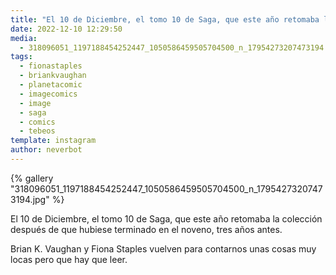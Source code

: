 ```yaml
---
title: "El 10 de Diciembre, el tomo 10 de Saga, que este año retomaba la colección después de que hubiese terminado en el noveno, tres años antes"
date: 2022-12-10 12:29:50
media: 
  - 318096051_1197188454252447_1050586459505704500_n_17954273207473194.jpg
tags: 
  - fionastaples
  - briankvaughan
  - planetacomic
  - imagecomics
  - image
  - saga
  - comics
  - tebeos
template: instagram
author: neverbot
---
```


{% gallery "318096051_1197188454252447_1050586459505704500_n_17954273207473194.jpg" %}

El 10 de Diciembre, el tomo 10 de Saga, que este año retomaba la colección después de que hubiese terminado en el noveno, tres años antes.

Brian K. Vaughan y Fiona Staples vuelven para contarnos unas cosas muy locas pero que hay que leer.
